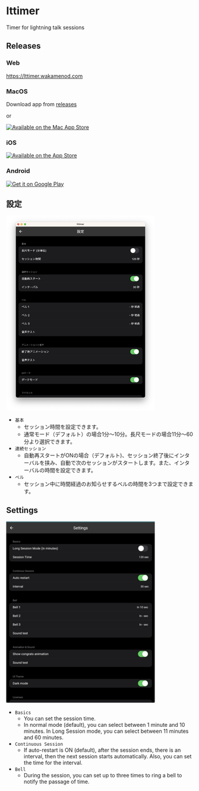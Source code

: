 # lttimer

Timer for lightning talk sessions

## Releases

### Web
https://lttimer.wakamenod.com

### MacOS
Download app from [releases](https://github.com/wakamenod/lttimer/releases)

or

[![Available on the Mac App Store](https://developer.apple.com/app-store/marketing/guidelines/images/badge-download-on-the-mac-app-store.svg)](https://apps.apple.com/us/app/lttimer/id6451061917)

### iOS
[![Available on the App Store](http://cl.ly/WouG/Download_on_the_App_Store_Badge_US-UK_135x40.svg)](https://apps.apple.com/us/app/lttimer/id6451061917)


### Android
<a href='https://play.google.com/store/apps/details?id=com.wakamenod.lttimer'><img alt='Get it on Google Play' src='https://play.google.com/intl/en_us/badges/images/generic/en_badge_web_generic.png' height='80px'/></a>


## 設定
<img width="400" src="screenshots/settings_ja.png">

- `基本`
    - セッション時間を設定できます。
    - 通常モード（デフォルト）の場合1分〜10分。長尺モードの場合11分〜60分より選択できます。
- `連続セッション`
    - 自動再スタートがONの場合（デフォルト)、セッション終了後にインターバルを挟み、自動で次のセッションがスタートします。また、インターバルの時間を設定できます。
- `ベル`
    - セッション中に時間経過のお知らせするベルの時間を3つまで設定できます。

## Settings
<img width="400" src="screenshots/settings_en.png">


- `Basics`
    - You can set the session time.
    - In normal mode (default), you can select between 1 minute and 10 minutes. In Long Session mode, you can select between 11 minutes and 60 minutes.
- `Continuous Session`
    - If auto-restart is ON (default), after the session ends, there is an interval, then the next session starts automatically. Also, you can set the time for the interval.
- `Bell`
    - During the session, you can set up to three times to ring a bell to notify the passage of time.
